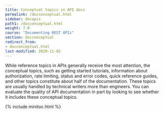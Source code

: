 ```yaml
---
title: Conceptual topics in API docs
permalink: /docconceptual.html
sidebar: docapis
path1: /docconceptual.html
weight: 7.0
course: "Documenting REST APIs"
section: docconceptual
redirect_from:
- docconceptual.html
last-modified: 2020-11-02
---
```


While reference topics in APIs generally receive the most attention, the conceptual topics, such as getting started tutorials, information about authorization, rate limiting, status and error codes, quick reference guides, and other topics constitute about half of the documentation. These topics are usually handled by technical writers more than engineers. You can evaluate the quality of API documentation in part by looking to see whether it includes these conceptual topics.

{% include minitoc.html %}
